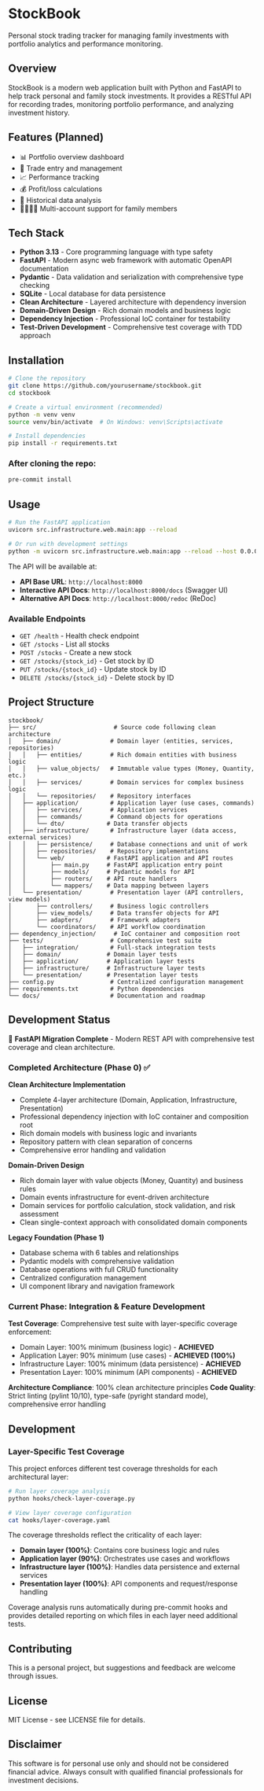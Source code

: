 # StockBook

Personal stock trading tracker for managing family investments with portfolio analytics and performance monitoring.

## Overview

StockBook is a modern web application built with Python and FastAPI to help track personal and family stock investments. It provides a RESTful API for recording trades, monitoring portfolio performance, and analyzing investment history.

## Features (Planned)

- 📊 Portfolio overview dashboard
- 📝 Trade entry and management
- 📈 Performance tracking
- 💰 Profit/loss calculations
- 📅 Historical data analysis
- 👨‍👩‍👧‍👦 Multi-account support for family members

## Tech Stack

- **Python 3.13** - Core programming language with type safety
- **FastAPI** - Modern async web framework with automatic OpenAPI documentation
- **Pydantic** - Data validation and serialization with comprehensive type checking
- **SQLite** - Local database for data persistence
- **Clean Architecture** - Layered architecture with dependency inversion
- **Domain-Driven Design** - Rich domain models and business logic
- **Dependency Injection** - Professional IoC container for testability
- **Test-Driven Development** - Comprehensive test coverage with TDD approach

## Installation

```bash
# Clone the repository
git clone https://github.com/yourusername/stockbook.git
cd stockbook

# Create a virtual environment (recommended)
python -m venv venv
source venv/bin/activate  # On Windows: venv\Scripts\activate

# Install dependencies
pip install -r requirements.txt
```

### After cloning the repo:
```bash
pre-commit install
```

## Usage

```bash
# Run the FastAPI application
uvicorn src.infrastructure.web.main:app --reload

# Or run with development settings
python -m uvicorn src.infrastructure.web.main:app --reload --host 0.0.0.0 --port 8000
```

The API will be available at:
- **API Base URL**: `http://localhost:8000`
- **Interactive API Docs**: `http://localhost:8000/docs` (Swagger UI)
- **Alternative API Docs**: `http://localhost:8000/redoc` (ReDoc)

### Available Endpoints

- `GET /health` - Health check endpoint
- `GET /stocks` - List all stocks
- `POST /stocks` - Create a new stock
- `GET /stocks/{stock_id}` - Get stock by ID
- `PUT /stocks/{stock_id}` - Update stock by ID
- `DELETE /stocks/{stock_id}` - Delete stock by ID

## Project Structure

```
stockbook/
├── src/                      # Source code following clean architecture
│   ├── domain/              # Domain layer (entities, services, repositories)
│   │   ├── entities/        # Rich domain entities with business logic
│   │   ├── value_objects/   # Immutable value types (Money, Quantity, etc.)
│   │   ├── services/        # Domain services for complex business logic
│   │   └── repositories/    # Repository interfaces
│   ├── application/         # Application layer (use cases, commands)
│   │   ├── services/        # Application services
│   │   ├── commands/        # Command objects for operations
│   │   └── dto/            # Data transfer objects
│   ├── infrastructure/      # Infrastructure layer (data access, external services)
│   │   ├── persistence/     # Database connections and unit of work
│   │   ├── repositories/    # Repository implementations
│   │   └── web/            # FastAPI application and API routes
│   │       ├── main.py     # FastAPI application entry point
│   │       ├── models/     # Pydantic models for API
│   │       ├── routers/    # API route handlers
│   │       └── mappers/    # Data mapping between layers
│   └── presentation/        # Presentation layer (API controllers, view models)
│       ├── controllers/     # Business logic controllers
│       ├── view_models/     # Data transfer objects for API
│       ├── adapters/        # Framework adapters
│       └── coordinators/    # API workflow coordination
├── dependency_injection/     # IoC container and composition root
├── tests/                   # Comprehensive test suite
│   ├── integration/         # Full-stack integration tests
│   ├── domain/             # Domain layer tests
│   ├── application/        # Application layer tests
│   ├── infrastructure/     # Infrastructure layer tests
│   └── presentation/       # Presentation layer tests
├── config.py                # Centralized configuration management
├── requirements.txt         # Python dependencies
└── docs/                    # Documentation and roadmap
```

## Development Status

🚀 **FastAPI Migration Complete** - Modern REST API with comprehensive test coverage and clean architecture.

### Completed Architecture (Phase 0) ✅

**Clean Architecture Implementation**
- Complete 4-layer architecture (Domain, Application, Infrastructure, Presentation)
- Professional dependency injection with IoC container and composition root
- Rich domain models with business logic and invariants
- Repository pattern with clean separation of concerns
- Comprehensive error handling and validation

**Domain-Driven Design**
- Rich domain layer with value objects (Money, Quantity) and business rules
- Domain events infrastructure for event-driven architecture
- Domain services for portfolio calculation, stock validation, and risk assessment
- Clean single-context approach with consolidated domain components

**Legacy Foundation (Phase 1)**
- Database schema with 6 tables and relationships  
- Pydantic models with comprehensive validation
- Database operations with full CRUD functionality
- Centralized configuration management
- UI component library and navigation framework

### Current Phase: Integration & Feature Development

**Test Coverage**: Comprehensive test suite with layer-specific coverage enforcement:
- Domain Layer: 100% minimum (business logic) - **ACHIEVED**
- Application Layer: 90% minimum (use cases) - **ACHIEVED (100%)**
- Infrastructure Layer: 100% minimum (data persistence) - **ACHIEVED**
- Presentation Layer: 100% minimum (API components) - **ACHIEVED**

**Architecture Compliance**: 100% clean architecture principles
**Code Quality**: Strict linting (pylint 10/10), type-safe (pyright standard mode), comprehensive error handling

## Development

### Layer-Specific Test Coverage

This project enforces different test coverage thresholds for each architectural layer:

```bash
# Run layer coverage analysis
python hooks/check-layer-coverage.py

# View layer coverage configuration
cat hooks/layer-coverage.yaml
```

The coverage thresholds reflect the criticality of each layer:
- **Domain layer (100%)**: Contains core business logic and rules
- **Application layer (90%)**: Orchestrates use cases and workflows  
- **Infrastructure layer (100%)**: Handles data persistence and external services
- **Presentation layer (100%)**: API components and request/response handling

Coverage analysis runs automatically during pre-commit hooks and provides detailed reporting on which files in each layer need additional tests.

## Contributing

This is a personal project, but suggestions and feedback are welcome through issues.

## License

MIT License - see LICENSE file for details.

## Disclaimer

This software is for personal use only and should not be considered financial advice. Always consult with qualified financial professionals for investment decisions.
